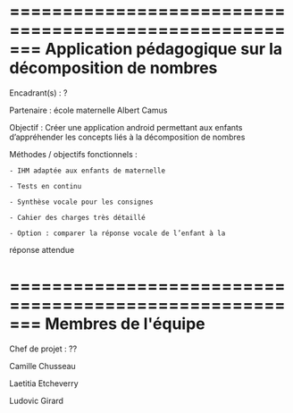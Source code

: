 =======================================================
Application pédagogique sur la décomposition de nombres
=======================================================

Encadrant(s) : ?

Partenaire : école maternelle Albert Camus

Objectif : Créer une application android permettant aux
enfants d’appréhender les concepts liés à la décomposition
de nombres

Méthodes / objectifs fonctionnels :

	- IHM adaptée aux enfants de maternelle

	- Tests en continu

	- Synthèse vocale pour les consignes

	- Cahier des charges très détaillé

	- Option : comparer la réponse vocale de l’enfant à la
réponse attendue

=======================================================
                 Membres de l'équipe
=======================================================
Chef de projet : ??

Camille Chusseau

Laetitia Etcheverry

Ludovic Girard
